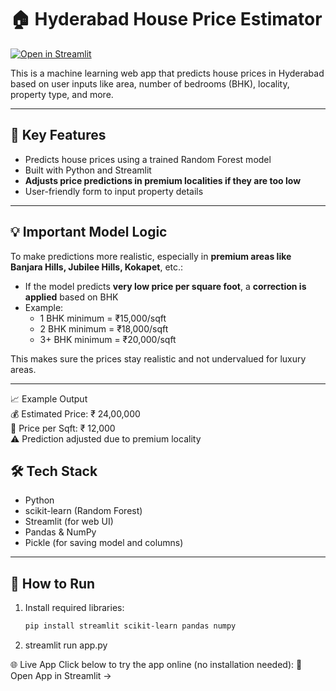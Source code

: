 # 🏠 Hyderabad House Price Estimator


[![Open in Streamlit](https://static.streamlit.io/badges/streamlit_badge_black_white.svg)](https://hyderabad-house-price-predictor-bmradqhawgfhttieabpsf3.streamlit.app/)  


This is a machine learning web app that predicts house prices in Hyderabad based on user inputs like area, number of bedrooms (BHK), locality, property type, and more.

---

## 📌 Key Features

- Predicts house prices using a trained Random Forest model
- Built with Python and Streamlit
- **Adjusts price predictions in premium localities if they are too low**
- User-friendly form to input property details

---

## 💡 Important Model Logic

To make predictions more realistic, especially in **premium areas like Banjara Hills, Jubilee Hills, Kokapet**, etc.:

- If the model predicts **very low price per square foot**, a **correction is applied** based on BHK
- Example:
  - 1 BHK minimum = ₹15,000/sqft  
  - 2 BHK minimum = ₹18,000/sqft  
  - 3+ BHK minimum = ₹20,000/sqft  

This makes sure the prices stay realistic and not undervalued for luxury areas.

---

📈 Example Output  
💰 Estimated Price: ₹ 24,00,000  
📏 Price per Sqft: ₹ 12,000  
⚠️ Prediction adjusted due to premium locality  

## 🛠 Tech Stack

- Python
- scikit-learn (Random Forest)
- Streamlit (for web UI)
- Pandas & NumPy
- Pickle (for saving model and columns)

---

## 🚀 How to Run

1. Install required libraries:
   ```bash
   pip install streamlit scikit-learn pandas numpy
2. streamlit run app.py  

🌐 Live App
Click below to try the app online (no installation needed):
🔗 Open App in Streamlit →  